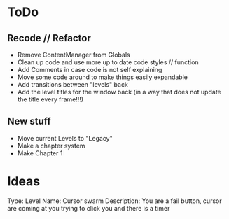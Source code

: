 # ToDo
## Recode // Refactor
- Remove ContentManager from Globals
- Clean up code and use more up to date code styles // function
- Add Comments in case code is not self explaining
- Move some code around to make things easily expandable
- Add transitions between "levels" back
- Add the level titles for the window back (in a way that does not update the title every frame!!!)
## New stuff
- Move current Levels to "Legacy"
- Make a chapter system
- Make Chapter 1

# Ideas 

Type: Level
Name: Cursor swarm
Description:
You are a fail button, cursor are coming at you trying to click you and there is a timer